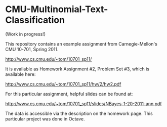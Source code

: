# CMU-Multinomial-Text-Classification

(Work in progress!)

This repository contains an example assignment from Carnegie-Mellon's CMU 10-701, Spring 2011. 

http://www.cs.cmu.edu/~tom/10701_sp11/

It is available as Homework Assignment #2, Problem Set #3, which is available here:

http://www.cs.cmu.edu/~tom/10701_sp11/hw/2/hw2.pdf

For this particular assignment, helpful slides can be found at:

http://www.cs.cmu.edu/~tom/10701_sp11/slides/NBayes-1-20-2011-ann.pdf

The data is accessible via the description on the homework page. This particular project was done in Octave.
